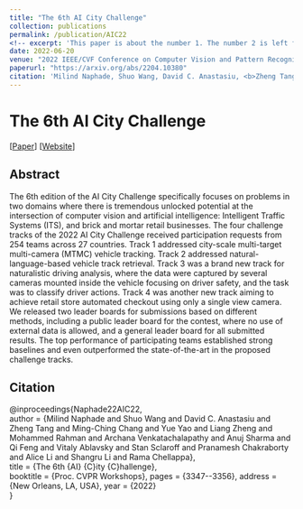 ```yaml
---
title: "The 6th AI City Challenge"
collection: publications
permalink: /publication/AIC22
<!-- excerpt: 'This paper is about the number 1. The number 2 is left for future work.' -->
date: 2022-06-20
venue: "2022 IEEE/CVF Conference on Computer Vision and Pattern Recognition - 6th AI City Challenge Workshop"
paperurl: "https://arxiv.org/abs/2204.10380"
citation: 'Milind Naphade, Shuo Wang, David C. Anastasiu, <b>Zheng Tang</b>, Ming-Ching Chang, Yue Yao, Liang Zheng, Mohammed Shaiqur Rahman, Archana Venkatachalapathy, Anuj Sharma, Qi Feng, Vitaly Ablavsky, Stan Sclaroff, Pranamesh Chakraborty, Alice Li, Shangru Li and Rama Chellappa. "The 6th AI City Challenge". <i>Proceedings of 2022 IEEE/CVF Conference on Computer Vision and Pattern Recognition Workshops (CVPRW 2022)</i>. 2022.'
---
```

# The 6th AI City Challenge

[<a href="https://arxiv.org/abs/2204.10380">Paper</a>]
[<a href="https://www.aicitychallenge.org/2022-ai-city-challenge/">Website</a>]


## Abstract
The 6th edition of the AI City Challenge specifically focuses on problems in two domains where there is tremendous unlocked potential at the intersection of computer vision and artificial intelligence: Intelligent Traffic Systems (ITS), and brick and mortar retail businesses. The four challenge tracks of the 2022 AI City Challenge received participation requests from 254 teams across 27 countries. Track 1 addressed city-scale multi-target multi-camera (MTMC) vehicle tracking. Track 2 addressed natural-language-based vehicle track retrieval. Track 3 was a brand new track for naturalistic driving analysis, where the data were captured by several cameras mounted inside the vehicle focusing on driver safety, and the task was to classify driver actions. Track 4 was another new track aiming to achieve retail store automated checkout using only a single view camera. We released two leader boards for submissions based on different methods, including a public leader board for the contest, where no use of external data is allowed, and a general leader board for all submitted results. The top performance of participating teams established strong baselines and even outperformed the state-of-the-art in the proposed challenge tracks.


## Citation
@inproceedings{Naphade22AIC22,  
author = {Milind Naphade and Shuo Wang and David C. Anastasiu and Zheng Tang and Ming-Ching Chang and Yue Yao and Liang Zheng and Mohammed Rahman and Archana Venkatachalapathy and Anuj Sharma and Qi Feng and Vitaly Ablavsky and Stan Sclaroff and Pranamesh Chakraborty and Alice Li and Shangru Li and Rama Chellappa},  
title = {The 6th {AI} {C}ity {C}hallenge},  
booktitle = {Proc. CVPR Workshops},
pages = {3347--3356},
address = {New Orleans, LA, USA}, 
year = {2022}  
}
